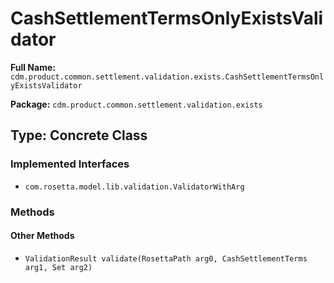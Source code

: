 # CashSettlementTermsOnlyExistsValidator

**Full Name:** `cdm.product.common.settlement.validation.exists.CashSettlementTermsOnlyExistsValidator`

**Package:** `cdm.product.common.settlement.validation.exists`

## Type: Concrete Class

### Implemented Interfaces

- `com.rosetta.model.lib.validation.ValidatorWithArg`

### Methods

#### Other Methods

- `ValidationResult validate(RosettaPath arg0, CashSettlementTerms arg1, Set arg2)`

